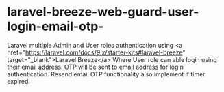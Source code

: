 # laravel-breeze-web-guard-user-login-email-otp-
Laravel multiple Admin and User roles authentication using &lt;a href="https://laravel.com/docs/9.x/starter-kits#laravel-breeze" target="_blank">Laravel Breeze&lt;/a> Where User role can able login using their email address. OTP will be sent to email address for login authentication. Resend email OTP functionality also implement if timer expired.

